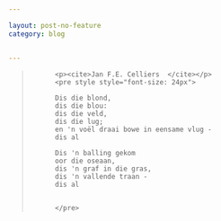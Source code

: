 ```yaml
---

layout: post-no-feature
category: blog


---
```



<blockquote>

          <p><cite>Jan F.E. Celliers  </cite></p>
          <pre style style="font-size: 24px">

          Dis die blond,
          dis die blou:
          dis die veld,
          dis die lug;
          en 'n voël draai bowe in eensame vlug -
          dis al

          Dis 'n balling gekom
          oor die oseaan,
          dis 'n graf in die gras,
          dis 'n vallende traan -
          dis al


          </pre>
</blockquote>
